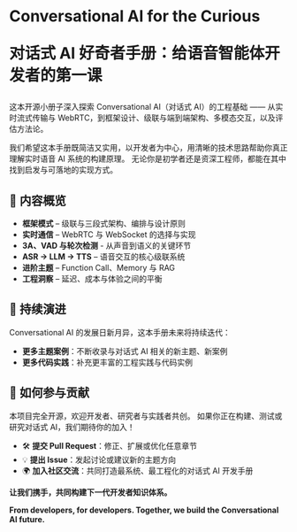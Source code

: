 # Conversational AI for the Curious <p>对话式 AI 好奇者手册：给语音智能体开发者的第一课

这本开源小册子深入探索 Conversational AI（对话式 AI）的工程基础 ——
从实时流式传输与 WebRTC，到框架设计、级联与端到端架构、多模态交互，以及评估方法论。

我们希望这本手册既简洁又实用，以开发者为中心，用清晰的技术思路帮助你真正理解实时语音 AI 系统的构建原理。
无论你是初学者还是资深工程师，都能在其中找到启发与可落地的实现方式。

## 📘 内容概览
- **框架模式** – 级联与三段式架构、编排与设计原则
- **实时通信** – WebRTC 与 WebSocket 的选择与实现
-	**3A、VAD 与轮次检测** - 从声音到语义的关键环节
- **ASR → LLM → TTS** – 语音交互的核心级联系统
- **进阶主题** – Function Call、Memory 与 RAG
- **工程洞察** – 延迟、成本与体验之间的平衡
  

## 🌱 持续演进

Conversational AI 的发展日新月异，这本手册未来将持续迭代：
- **更多主题案例**：不断收录与对话式 AI 相关的新主题、新案例
- **更多代码实践**：补充更丰富的工程实践与代码实例
  

## 🤝 如何参与贡献

本项目完全开源，欢迎开发者、研究者与实践者共创。
如果你正在构建、测试或研究对话式 AI，我们期待你的加入！
- 🛠 **提交 Pull Request**：修正、扩展或优化任意章节
- 💡 **提出 Issue**：发起讨论或建议新的主题方向
- 🌍 **加入社区交流**：共同打造最系统、最工程化的对话式 AI 开发手册


**让我们携手，共同构建下一代开发者知识体系。** <p>
**From developers, for developers. Together, we build the Conversational AI future.**

